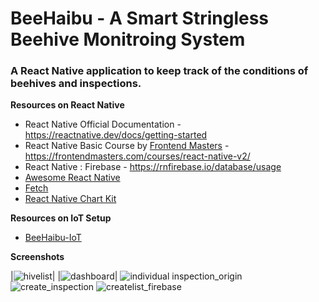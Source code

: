 # BeeHaibu - A Smart Stringless Beehive Monitroing System

### A React Native application to keep track of the conditions of beehives and inspections.

**Resources on React Native**
* React Native Official Documentation - https://reactnative.dev/docs/getting-started
* React Native Basic Course by [Frontend Masters](https://frontendmasters.com/) - https://frontendmasters.com/courses/react-native-v2/
* React Native : Firebase - https://rnfirebase.io/database/usage
* [Awesome React Native](https://github.com/jondot/awesome-react-native#readme)
* [Fetch](https://github.com/react-native-community/fetch)
* [React Native Chart Kit](https://github.com/indiespirit/react-native-chart-kit)

**Resources on IoT Setup**
* [BeeHaibu-IoT](https://github.com/fanalis93/BeeHaibu-IOT)


**Screenshots**

|![hivelist](https://user-images.githubusercontent.com/28630547/164465053-12b72e34-5a17-499b-98f4-d8c59aa29fff.jpeg)|
|![dashboard](https://user-images.githubusercontent.com/28630547/164464991-452ab3b8-897e-45cf-8a36-bde4bba032b1.jpeg)|
![individual inspection_origin](https://user-images.githubusercontent.com/28630547/164465037-047d6e35-0113-4760-908a-3896e659040a.jpg)
![create_inspection](https://user-images.githubusercontent.com/28630547/164465082-7ef62abc-455d-4121-bb1b-80a3ccd37e8d.jpg)
![createlist_firebase](https://user-images.githubusercontent.com/28630547/164465089-f5158ed6-c80a-4086-a1e1-378d936d0e06.PNG)
